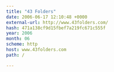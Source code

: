 ```yaml
---
title: "43 Folders"
date: 2006-06-17 12:10:48 +0000
external-url: http://www.43folders.com/
hash: 471a138cf9d15fbef7a219fc671c555f
year: 2006
month: 06
scheme: http
host: www.43folders.com
path: /

---
```



